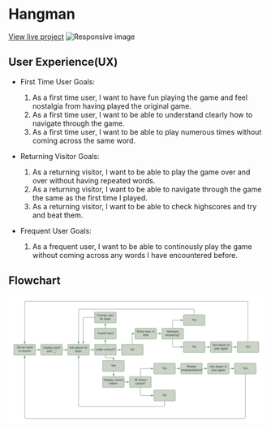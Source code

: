 # Hangman

[View live project](https://hangman-ed.herokuapp.com/)
![Responsive image](/hangman_readme_images/)
## User Experience(UX)

* First Time User Goals:

  1. As a first time user, I want to have fun playing the game and feel nostalgia from having played the original game.
  2. As a first time user, I want to be able to understand clearly how to navigate through the game.
  3. As a first time user, I want to be able to play numerous times without coming across the same word.

* Returning Visitor Goals:

  1. As a returning visitor, I want to be able to play the game over and over without having repeated words.
  2. As a returning visitor, I want to be able to navigate through the game the same as the first time I played.
  3. As a returning visitor, I want to be able to check highscores and try and beat them.

* Frequent User Goals:

  1. As a frequent user, I want to be able to continously play the game without coming across any words I have encountered before.

## Flowchart

![Flowchart](hangman-flowchart.png)
